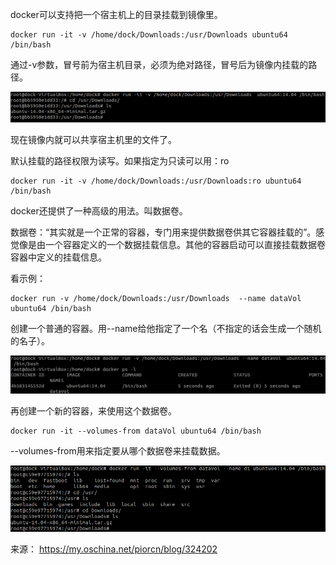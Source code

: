 docker可以支持把一个宿主机上的目录挂载到镜像里。

```
docker run -it -v /home/dock/Downloads:/usr/Downloads ubuntu64 /bin/bash
```

通过-v参数，冒号前为宿主机目录，必须为绝对路径，冒号后为镜像内挂载的路径。

![img](image-201710201702/0.016909847075232687.png)

现在镜像内就可以共享宿主机里的文件了。

默认挂载的路径权限为读写。如果指定为只读可以用：ro

```
docker run -it -v /home/dock/Downloads:/usr/Downloads:ro ubuntu64 /bin/bash
```

docker还提供了一种高级的用法。叫数据卷。

数据卷：“其实就是一个正常的容器，专门用来提供数据卷供其它容器挂载的”。感觉像是由一个容器定义的一个数据挂载信息。其他的容器启动可以直接挂载数据卷容器中定义的挂载信息。

看示例：

```
docker run -v /home/dock/Downloads:/usr/Downloads  --name dataVol ubuntu64 /bin/bash
```

创建一个普通的容器。用--name给他指定了一个名（不指定的话会生成一个随机的名子）。

![img](image-201710201702/0.22176342883697964.png)

再创建一个新的容器，来使用这个数据卷。

```
docker run -it --volumes-from dataVol ubuntu64 /bin/bash
```

--volumes-from用来指定要从哪个数据卷来挂载数据。

![img](image-201710201702/0.05148848778968329.png)

来源： <https://my.oschina.net/piorcn/blog/324202>
